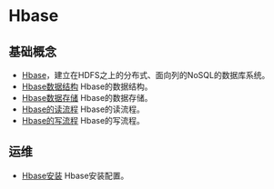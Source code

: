 

# Hbase

## 基础概念

- [Hbase](hbase.md)，建立在HDFS之上的分布式、面向列的NoSQL的数据库系统。
-  [Hbase数据结构](hbase_data_structure.md) Hbase的数据结构。
-  [Hbase数据存储](hbase_data_store.md) Hbase的数据存储。
- [Hbase的读流程](hbase_data_read.md) Hbase的读流程。
- [Hbase的写流程](hbase_data_write.md) Hbase的写流程。

## 运维

- [Hbase安装](hbase_setup.md) Hbase安装配置。

